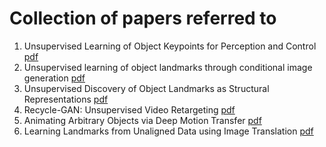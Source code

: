 # Collection of papers referred to 


1. Unsupervised Learning of Object Keypoints for Perception and Control [pdf](https://arxiv.org/abs/1906.11883)
2. Unsupervised learning of object landmarks through conditional image generation [pdf](https://papers.nips.cc/paper/7657-unsupervised-learning-of-object-landmarks-through-conditional-image-generation.pdf)
3. Unsupervised Discovery of Object Landmarks as Structural Representations [pdf](https://arxiv.org/abs/1804.04412)
4. Recycle-GAN: Unsupervised Video Retargeting [pdf](http://www.cs.cmu.edu/~aayushb/Recycle-GAN/recycle_gan.pdf)
5. Animating Arbitrary Objects via Deep Motion Transfer [pdf](http://openaccess.thecvf.com/content_CVPR_2019/papers/Siarohin_Animating_Arbitrary_Objects_via_Deep_Motion_Transfer_CVPR_2019_paper.pdf)
6. Learning Landmarks from Unaligned Data using Image Translation [pdf](https://arxiv.org/pdf/1907.02055.pdf)
